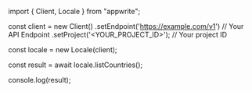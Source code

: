import { Client, Locale } from "appwrite";

const client = new Client()
    .setEndpoint('https://example.com/v1') // Your API Endpoint
    .setProject('<YOUR_PROJECT_ID>'); // Your project ID

const locale = new Locale(client);

const result = await locale.listCountries();

console.log(result);
